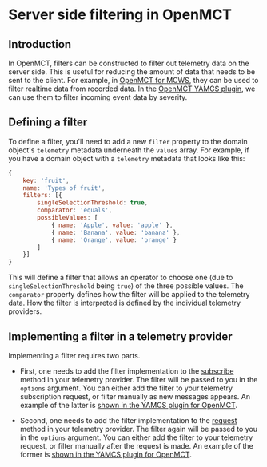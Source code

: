 
# Server side filtering in OpenMCT

## Introduction

In OpenMCT, filters can be constructed to filter out telemetry data on the server side. This is useful for reducing the amount of data that needs to be sent to the client. For example, in [OpenMCT for MCWS](https://github.com/NASA-AMMOS/openmct-mcws/blob/main/src/constants.js#L115), they can be used to filter realtime data from recorded data. In the [OpenMCT YAMCS plugin](https://github.com/akhenry/openmct-yamcs/blob/master/src/providers/events.js), we can use them to filter incoming event data by severity.

## Defining a filter

To define a filter, you'll need to add a new `filter` property to the domain object's `telemetry` metadata underneath the `values` array. For example, if you have a domain object with a `telemetry` metadata that looks like this:

```js
{
    key: 'fruit',
    name: 'Types of fruit',
    filters: [{
        singleSelectionThreshold: true,
        comparator: 'equals',
        possibleValues: [
            { name: 'Apple', value: 'apple' },
            { name: 'Banana', value: 'banana' },
            { name: 'Orange', value: 'orange' }
        ]
    }]
}
```

This will define a filter that allows an operator to choose one (due to `singleSelectionThreshold` being `true`) of the three possible values. The `comparator` property defines how the filter will be applied to the telemetry data. How the filter is interpreted is defined by the individual telemetry providers.

## Implementing a filter in a telemetry provider

Implementing a filter requires two parts.

- First, one needs to add the filter implementation to the [subscribe](https://github.com/nasa/openmct/blob/master/src/api/telemetry/TelemetryAPI.js#L366) method in your telemetry provider. The filter will be passed to you in the `options` argument. You can either add the filter to your telemetry subscription request, or filter manually as new messages appears. An example of the latter is [shown in the YAMCS plugin for OpenMCT](https://github.com/akhenry/openmct-yamcs/blob/master/src/providers/events.js).

- Second, one needs to add the filter implementation to the [request](https://github.com/nasa/openmct/blob/master/src/api/telemetry/TelemetryAPI.js#L318) method in your telemetry provider. The filter again will be passed to you in the `options` argument. You can either add the filter to your telemetry request, or filter manually after the request is made. An example of the former is [shown in the YAMCS plugin for OpenMCT](https://github.com/akhenry/openmct-yamcs/blob/master/src/providers/historical-telemetry-provider.js#L148).